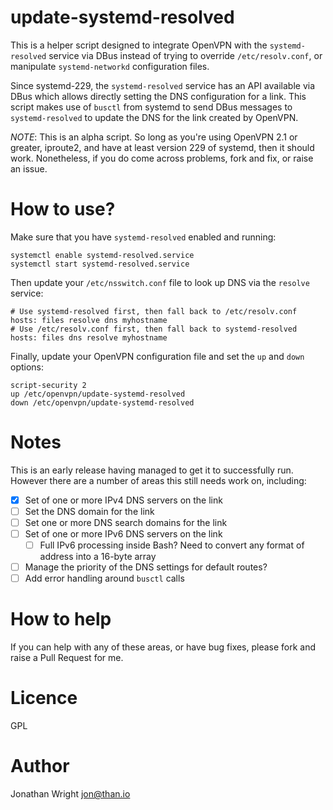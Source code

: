 # update-systemd-resolved

This is a helper script designed to integrate OpenVPN with the `systemd-resolved`
service via DBus instead of trying to override `/etc/resolv.conf`, or manipulate
`systemd-networkd` configuration files.

Since systemd-229, the `systemd-resolved` service has an API available via
DBus which allows directly setting the DNS configuration for a link. This script
makes use of `busctl` from systemd to send DBus messages to `systemd-resolved`
to update the DNS for the link created by OpenVPN.

*NOTE*: This is an alpha script. So long as you're using OpenVPN 2.1 or greater,
iproute2, and have at least version 229 of systemd, then it should work.
Nonetheless, if you do come across problems, fork and fix, or raise an issue.

# How to use?

Make sure that you have `systemd-resolved` enabled and running:

```
systemctl enable systemd-resolved.service
systemctl start systemd-resolved.service
```

Then update your `/etc/nsswitch.conf` file to look up DNS via the `resolve`
service:

```
# Use systemd-resolved first, then fall back to /etc/resolv.conf
hosts: files resolve dns myhostname
# Use /etc/resolv.conf first, then fall back to systemd-resolved
hosts: files dns resolve myhostname
```

Finally, update your OpenVPN configuration file and set the `up` and `down`
options:

```
script-security 2
up /etc/openvpn/update-systemd-resolved
down /etc/openvpn/update-systemd-resolved
```

# Notes

This is an early release having managed to get it to successfully run. However
there are a number of areas this still needs work on, including:

- [x] Set of one or more IPv4 DNS servers on the link
- [ ] Set the DNS domain for the link
- [ ] Set one or more DNS search domains for the link
- [ ] Set of one or more IPv6 DNS servers on the link
  - [ ] Full IPv6 processing inside Bash? Need to convert any format of address into a 16-byte array
- [ ] Manage the priority of the DNS settings for default routes?
- [ ] Add error handling around `busctl` calls

# How to help

If you can help with any of these areas, or have bug fixes, please fork and
raise a Pull Request for me.

# Licence

GPL

# Author

Jonathan Wright <jon@than.io>
